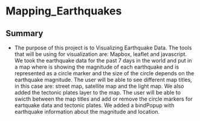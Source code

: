 # Mapping_Earthquakes
## Summary
- The purpose of this project is to Visualizing Earthquake Data.  The tools that will be using for visualization are: Mapbox, leaflet and javascript.  We took the earthquake data for the past 7 days in the world and put in a map where is showing the magnitude of each earthquake and is represented as a circle marker and the size of the circle depends on the earthquake magnitude.  The user will be able to see different map titles, in this case are: street map, satellite map and the light map.  We also added the tectonic plates layer to the map.  The user will be able to swicth between the map titles and add or remove the circle markers for eartquake data and tectonic plates.  We added a bindPopup with earthquake information about the magnitude and location.
